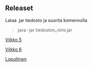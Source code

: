 ## Releaset

Lataa .jar tiedosto ja suorita komennolla
> java -jar tiedoston_nimi.jar

[Viikko 5](https://github.com/Uhinho/ot-harjoitustyo/releases/tag/viikko5)

[Viikko 6](https://github.com/Uhinho/ot-harjoitustyo/releases/tag/1.1)

[Lopullinen](https://github.com/Uhinho/ot-harjoitustyo/releases/tag/final)
